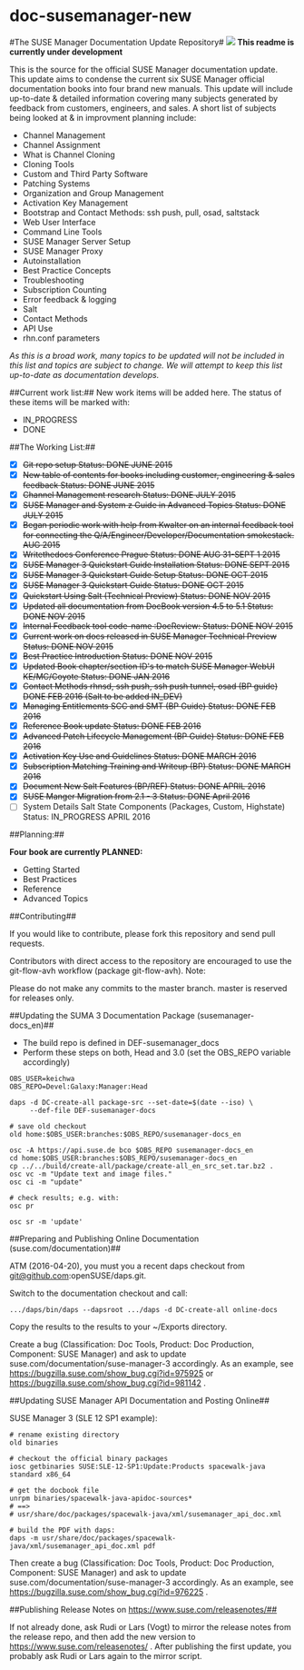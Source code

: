 # doc-susemanager-new

#The SUSE Manager Documentation Update Repository#
![](http://i560.photobucket.com/albums/ss45/joecayouette/docuimage_2.png)
**This readme is currently under development**

This is the source for the official SUSE Manager documentation update.
This update aims to condense the current six SUSE Manager official documentation books into four brand new manuals. This update will include up-to-date & detailed information covering many subjects generated by feedback from customers, engineers, and sales. A short list of subjects being looked at & in improvment planning include:

* Channel Management
* Channel Assignment
* What is Channel Cloning 
* Cloning Tools
* Custom and Third Party Software
* Patching Systems
* Organization and Group Management
* Activation Key Management
* Bootstrap and Contact Methods: ssh push, pull, osad, saltstack
* Web User Interface
* Command Line Tools
* SUSE Manager Server Setup
* SUSE Manager Proxy
* Autoinstallation
* Best Practice Concepts
* Troubleshooting
* Subscription Counting
* Error feedback & logging
* Salt
* Contact Methods
* API Use
* rhn.conf parameters




*As this is a broad work, many topics to be updated will not be included in this list and topics are subject to change. We will attempt to keep this list up-to-date as documentation develops.*
 
##Current work list:##
New work items will be added here. The status of these items will be marked with:

* IN_PROGRESS
* DONE

##The Working List:##

- [x] ~~Git repo setup Status: DONE JUNE 2015~~
- [x] ~~New table of contents for books including customer, engineering & sales feedback Status: DONE JUNE 2015~~
- [x] ~~Channel Management research Status: DONE JULY 2015~~
- [x] ~~SUSE Manager and System z Guide in Advanced Topics Status: DONE JULY 2015~~
- [x] ~~Began periodic work with help from Kwalter on an internal feedback tool for connecting the                                     Q/A/Engineer/Developer/Documentation smokestack. AUG 2015~~
- [x] ~~Writethedocs Conference Prague Status: DONE AUG 31-SEPT 1 2015~~
- [x] ~~SUSE Manager 3 Quickstart Guide Installation Status: DONE SEPT 2015~~
- [x] ~~SUSE Manager 3 Quickstart Guide Setup Status: DONE OCT 2015~~
- [x] ~~SUSE Manager 3 Quickstart Guide Status: DONE OCT 2015~~
- [x] ~~Quickstart Using Salt (Technical Preview) Status: DONE NOV 2015~~
- [x] ~~Updated all documentation from DocBook version 4.5 to 5.1 Status: DONE NOV 2015~~
- [x] ~~Internal Feedback tool code-name :DocReview:  Status: DONE NOV 2015~~
- [x] ~~Current work on docs released in SUSE Manager Technical Preview Status: DONE NOV 2015~~
- [x] ~~Best Practice Introduction Status: DONE NOV 2015~~
- [x] ~~Updated Book chapter/section ID's to match SUSE Manager WebUI KE/MC/Coyote Status: DONE JAN 2016~~
- [x] ~~Contact Methods rhnsd, ssh push, ssh push tunnel, osad (BP guide) DONE FEB 2016
      (Salt to be added IN_DEV)~~
- [x] ~~Managing Entitlements SCC and SMT (BP Guide) Status: DONE FEB 2016~~
- [x] ~~Reference Book update Status: DONE FEB 2016~~
- [x] ~~Advanced Patch Lifecycle Management (BP Guide) Status: DONE FEB 2016~~
- [x] ~~Activation Key Use and Guidelines Status: DONE MARCH 2016~~
- [x] ~~Subscription Matching Training and Writeup (BP) Status: DONE MARCH 2016~~
- [x] ~~Document New Salt Features (BP/REF) Status: DONE APRIL 2016~~
- [x] ~~SUSE Manger Migration from 2.1 - 3 Status: DONE April 2016~~
- [ ] System Details Salt State Components (Packages, Custom, Highstate) Status: IN_PROGRESS APRIL 2016

##Planning:##

**Four book are currently PLANNED:**
* Getting Started
* Best Practices
* Reference
* Advanced Topics




##Contributing##

If you would like to contribute, please fork this repository and send pull requests.

Contributors with direct access to the repository are encouraged to use the git-flow-avh workflow (package git-flow-avh).
Note:
	
Please do not make any commits to the master branch. master is reserved for releases only. 


##Updating the SUMA 3 Documentation Package (susemanager-docs_en)##

* The build repo is defined in DEF-susemanager_docs
* Perform these steps on both, Head and 3.0 (set the OBS_REPO variable accordingly)


```
OBS_USER=keichwa
OBS_REPO=Devel:Galaxy:Manager:Head

daps -d DC-create-all package-src --set-date=$(date --iso) \
     --def-file DEF-susemanager-docs

# save old checkout
old home:$OBS_USER:branches:$OBS_REPO/susemanager-docs_en

osc -A https://api.suse.de bco $OBS_REPO susemanager-docs_en
cd home:$OBS_USER:branches:$OBS_REPO/susemanager-docs_en
cp ../../build/create-all/package/create-all_en_src_set.tar.bz2 .
osc vc -m "Update text and image files."
osc ci -m "update"

# check results; e.g. with:
osc pr

osc sr -m 'update'

```



##Preparing and Publishing Online Documentation (suse.com/documentation)##

ATM (2016-04-20), you must you a recent daps checkout from
git@github.com:openSUSE/daps.git.

Switch to the documentation checkout and call:

```
.../daps/bin/daps --dapsroot .../daps -d DC-create-all online-docs
```

Copy the results to the results to your ~/Exports directory.

Create a bug (Classification: Doc Tools, Product: Doc Production,
Component: SUSE Manager) and ask to update
suse.com/documentation/suse-manager-3 accordingly.  As an example, see
https://bugzilla.suse.com/show_bug.cgi?id=975925 or
https://bugzilla.suse.com/show_bug.cgi?id=981142 .


##Updating SUSE Manager API Documentation and Posting Online##

SUSE Manager 3 (SLE 12 SP1 example):

```
# rename existing directory
old binaries

# checkout the official binary packages
iosc getbinaries SUSE:SLE-12-SP1:Update:Products spacewalk-java standard x86_64

# get the docbook file
unrpm binaries/spacewalk-java-apidoc-sources*
# ==>
# usr/share/doc/packages/spacewalk-java/xml/susemanager_api_doc.xml

# build the PDF with daps:
daps -m usr/share/doc/packages/spacewalk-java/xml/susemanager_api_doc.xml pdf
```

Then create a bug (Classification: Doc Tools, Product: Doc Production,
Component: SUSE Manager) and ask to update
suse.com/documentation/suse-manager-3 accordingly.  As an example, see
https://bugzilla.suse.com/show_bug.cgi?id=976225 .

##Publishing Release Notes on https://www.suse.com/releasenotes/##

If not already done, ask Rudi or Lars (Vogt) to mirror the release notes
from the release repo, and then add the new version to
https://www.suse.com/releasenotes/ .  After publishing the first update,
you probably ask Rudi or Lars again to the mirror script.
